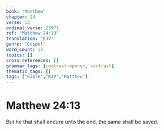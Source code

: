 ```yaml
---
book: "Matthew"
chapter: 24
verse: 13
ordinal_verse: 23971
ref: "Matthew 24:13"
translation: "KJV"
genre: "Gospel"
word_count: 13
topics: []
cross_references: []
grammar_tags: [contrast-opener, contrast]
thematic_tags: []
tags: ["Bible","KJV","Matthew"]
---
```


# Matthew 24:13

But he that shall endure unto the end, the same shall be saved.
